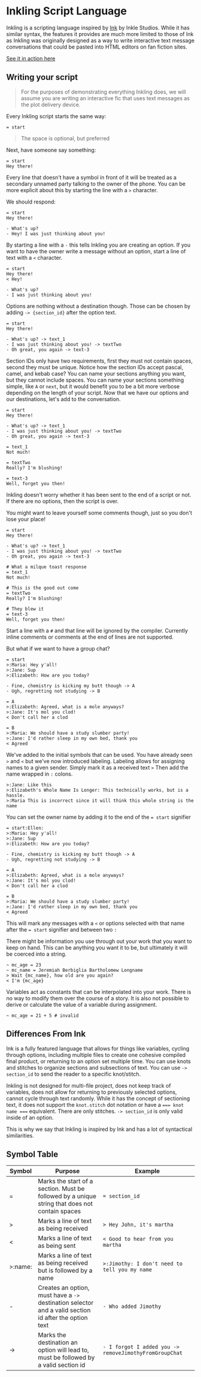 # Inkling Script Language

Inkling is a scripting language inspired by [Ink](https://www.inklestudios.com/ink/) by Inkle Studios. While it has similar syntax, the features it provides are much more limited to those of Ink as Inkling was originally designed as a way to write interactive text message conversations that could be pasted into HTML editors on fan fiction sites.

[See it in action here](https://codepen.io/gingerchew/pen/myJNaZM/91484ea1b7bfed643b4683753950177e)

## Writing your script

> For the purposes of demonstrating everything Inkling does, we will assume you are writing an interactive fic that uses text messages as the plot delivery device.

Every Inkling script starts the same way:

```ink
= start
```

> The space is optional, but preferred

Next, have someone say something:

```ink
= start
Hey there!
```

Every line that doesn't have a symbol in front of it will be treated as a secondary unnamed party talking to the owner of the phone. You can be more explicit about this by starting the line with a `>` character.

We should respond:

```ink
= start
Hey there!

- What's up?
- Hey! I was just thinking about you!
```

By starting a line with a `-` this tells Inkling you are creating an option. If you want to have the owner write a message without an option, start a line of text with a `<` character.

```ink
= start
Hey there!
< Hey!

- What's up?
- I was just thinking about you!
```
Options are nothing without a destination though. Those can be chosen by adding `-> {section_id}` after the option text.

```ink
= start
Hey there!

- What's up? -> text_1
- I was just thinking about you! -> textTwo
- Oh great, you again -> text-3
```

Section IDs only have two requirements, first they must not contain spaces, second they must be unique.
Notice how the section IDs accept pascal, camel, and kebab case? You can name your sections anything you want, but they cannot include spaces. You can name your sections something simple, like `A` or `next`, but it would benefit you to be a bit more verbose depending on the length of your script. Now that we have our options and our destinations, let's add to the conversation.

```ink
= start
Hey there!

- What's up? -> text_1
- I was just thinking about you! -> textTwo
- Oh great, you again -> text-3

= text_1
Not much!

= textTwo
Really? I'm blushing!

= text-3
Well, forget you then!
```

Inkling doesn't worry whether it has been sent to the end of a script or not. If there are no options, then the script is over.

You might want to leave yourself some comments though, just so you don't lose your place!

```ink
= start
Hey there!

- What's up? -> text_1
- I was just thinking about you! -> textTwo
- Oh great, you again -> text-3

# What a milque toast response
= text_1
Not much!

# This is the good out come
= textTwo
Really? I'm blushing!

# They blew it
= text-3
Well, forget you then!
```

Start a line with a `#` and that line will be ignored by the compiler. Currently inline comments or comments at the end of lines are not supported.

But what if we want to have a group chat?

```ink
= start
>:Maria: Hey y'all!
>:Jane: Sup
>:Elizabeth: How are you today?

- Fine, chemistry is kicking my butt though -> A
- Ugh, regretting not studying -> B

= A
>:Elizabeth: Agreed, what is a mole anyways?
>:Jane: It's mol you clod!
< Don't call her a clod

= B
>:Maria: We should have a study slumber party!
>:Jane: I'd rather sleep in my own bed, thank you
< Agreed
```

We've added to the initial symbols that can be used. You have already seen `>` and `<` but we've now introduced labeling. Labeling allows for assigning names to a given sender. Simply mark it as a received text `>` Then add the name wrapped in `:` colons.

```ink
>:Jane: Like this
>:Elizabeth's Whole Name Is Longer: This technically works, but is a hassle.
>:Maria This is incorrect since it will think this whole string is the name
```

You can set the owner name by adding it to the end of the `= start` signifier

```ink
= start:Ellen:
>:Maria: Hey y'all!
>:Jane: Sup
>:Elizabeth: How are you today?

- Fine, chemistry is kicking my butt though -> A
- Ugh, regretting not studying -> B

= A
>:Elizabeth: Agreed, what is a mole anyways?
>:Jane: It's mol you clod!
< Don't call her a clod

= B
>:Maria: We should have a study slumber party!
>:Jane: I'd rather sleep in my own bed, thank you
< Agreed
```
This will mark any messages with a `<` or options selected with that name after the `= start` signifier and between two `:`

There might be information you use through out your work that you want to keep on hand. This can be anything you want it to be, but ultimately it will be coerced into a string.

```ink
~ mc_age = 23
~ mc_name = Jeremiah Berbiglia Bartholomew Longname
> Wait {mc_name}, how old are you again?
< I'm {mc_age}
```

Variables act as constants that can be interpolated into your work. There is no way to modify them over the course of a story. It is also not possible to derive or calculate the value of a variable during assignment.

```ink
~ mc_age = 21 + 5 # invalid
```

## Differences From Ink

Ink is a fully featured language that allows for things like variables, cycling through options, including multiple files to create one cohesive compiled final product, or returning to an option set multiple time. You can use knots and stitches to organize sections and subsections of text. You can use `-> section_id` to send the reader to a specific knot/stitch.

Inkling is not designed for multi-file project, does not keep track of variables, does not allow for returning to previously selected options, cannot cycle through text randomly. While it has the concept of sectioning text, it does not support the `knot.stitch` dot notation or have a `=== knot name ===` equivalent. There are only stitches. `-> section_id` is only valid inside of an option.

This is why we say that Inkling is inspired by Ink and has a lot of syntactical similarities.

## Symbol Table

| Symbol | Purpose                                                                                               | Example                                                |
|--------|-------------------------------------------------------------------------------------------------------|--------------------------------------------------------|
| =      | Marks the start of a section. Must be followed by a unique string that does not contain spaces        | `= section_id`                                         |
| >      | Marks a line of text as being received                                                                | `> Hey John, it's martha`                              |
| <      | Marks a line of text as being sent                                                                    | `< Good to hear from you martha`                       |
| >:name:     | Marks a line of text as being received but is followed by a name                                      | `>:Jimothy: I don't need to tell you my name`           |
| -      | Creates an option, must have a `->` destination selector and a valid section id after the option text | `- Who added Jimothy`            |
| ->     | Marks the destination an option will lead to, must be followed by a valid section id                  | `- I forgot I added you -> removeJimothyFromGroupChat` |